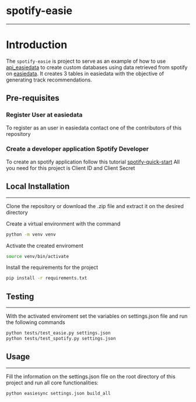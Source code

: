 # spotify-easie

---

# Introduction
The ``spotify-easie`` is project to serve as an example of how to use [api_easiedata](https://github.com/easiedata/api_easiedata) to create custom databases using data retrieved from spotify on [easiedata](https://www.easiedata.com/login).
It creates 3 tables in easiedata with the objective of generating track recommendations.

## Pre-requisites

### Register User at easiedata

To register as an user in easiedata contact one of the contributors of this repository

### Create a developer application Spotify Developer

To create an spotify application follow this tutorial [spotify-quick-start](https://developer.spotify.com/documentation/web-api/quick-start/)
All you need for this project is Client ID and Client Secret


##  Local Installation
---

Clone the repository or download the .zip file and extract it on the desired directory

Create a virtual environment with the command

```bash
python -m venv venv
```

Activate the created enviroment

```bash
source venv/bin/activate
```

Install the requirements for the project

```bash
pip install -r requirements.txt
```


## Testing
---
With the activated enviroment set the variables on settings.json file and run the following commands

```bash
python tests/test_easie.py settings.json
python tests/test_spotify.py settings.json
```

## Usage
---

Fill the information on the settings.json file on the root directory of this project and run all core functionalities:

```bash
python easiesync settings.json build_all
```
